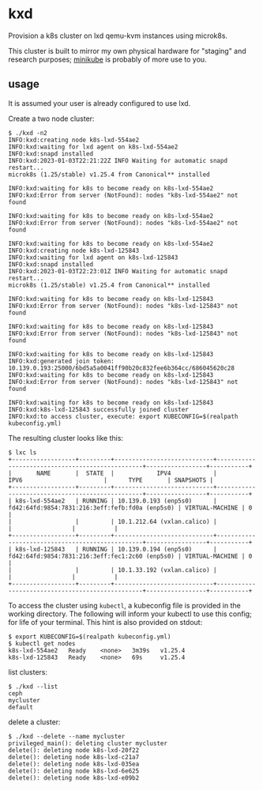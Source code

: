 # kxd

Provision a k8s cluster on lxd qemu-kvm instances using microk8s.

This cluster is built to mirror my own physical hardware for "staging" and research purposes; [minikube](https://github.com/kubernetes/minikube) is probably of more use to you.

## usage

It is assumed your user is already configured to use lxd.

Create a two node cluster:

```
$ ./kxd -n2
INFO:kxd:creating node k8s-lxd-554ae2
INFO:kxd:waiting for lxd agent on k8s-lxd-554ae2
INFO:kxd:snapd installed
INFO:kxd:2023-01-03T22:21:22Z INFO Waiting for automatic snapd restart...
microk8s (1.25/stable) v1.25.4 from Canonical** installed

INFO:kxd:waiting for k8s to become ready on k8s-lxd-554ae2
INFO:kxd:Error from server (NotFound): nodes "k8s-lxd-554ae2" not found

INFO:kxd:waiting for k8s to become ready on k8s-lxd-554ae2
INFO:kxd:Error from server (NotFound): nodes "k8s-lxd-554ae2" not found

INFO:kxd:waiting for k8s to become ready on k8s-lxd-554ae2
INFO:kxd:creating node k8s-lxd-125843
INFO:kxd:waiting for lxd agent on k8s-lxd-125843
INFO:kxd:snapd installed
INFO:kxd:2023-01-03T22:23:01Z INFO Waiting for automatic snapd restart...
microk8s (1.25/stable) v1.25.4 from Canonical** installed

INFO:kxd:waiting for k8s to become ready on k8s-lxd-125843
INFO:kxd:Error from server (NotFound): nodes "k8s-lxd-125843" not found

INFO:kxd:waiting for k8s to become ready on k8s-lxd-125843
INFO:kxd:Error from server (NotFound): nodes "k8s-lxd-125843" not found

INFO:kxd:waiting for k8s to become ready on k8s-lxd-125843
INFO:kxd:generated join token: 10.139.0.193:25000/6bd5a5a0041ff90b20c832fee6b364cc/686045620c28
INFO:kxd:waiting for k8s to become ready on k8s-lxd-125843
INFO:kxd:Error from server (NotFound): nodes "k8s-lxd-125843" not found

INFO:kxd:waiting for k8s to become ready on k8s-lxd-125843
INFO:kxd:k8s-lxd-125843 successfully joined cluster
INFO:kxd:to access cluster, execute: export KUBECONFIG=$(realpath kubeconfig.yml)
```

The resulting cluster looks like this:

```
$ lxc ls
+------------------+---------+----------------------------+-------------------------------------------------+-----------------+-----------+
|       NAME       |  STATE  |            IPV4            |                      IPV6                       |      TYPE       | SNAPSHOTS |
+------------------+---------+----------------------------+-------------------------------------------------+-----------------+-----------+
| k8s-lxd-554ae2   | RUNNING | 10.139.0.193 (enp5s0)      | fd42:64fd:9854:7831:216:3eff:fefb:fd0a (enp5s0) | VIRTUAL-MACHINE | 0         |
|                  |         | 10.1.212.64 (vxlan.calico) |                                                 |                 |           |
+------------------+---------+----------------------------+-------------------------------------------------+-----------------+-----------+
| k8s-lxd-125843   | RUNNING | 10.139.0.194 (enp5s0)      | fd42:64fd:9854:7831:216:3eff:fec1:2c60 (enp5s0) | VIRTUAL-MACHINE | 0         |
|                  |         | 10.1.33.192 (vxlan.calico) |                                                 |                 |           |
+------------------+---------+----------------------------+-------------------------------------------------+-----------------+-----------+

```

To access the cluster using `kubectl`, a kubeconfig file is provided in the working directory.
The following will inform your kubectl to use this config; for life of your terminal.
This hint is also provided on stdout:

```
$ export KUBECONFIG=$(realpath kubeconfig.yml)
$ kubectl get nodes
k8s-lxd-554ae2   Ready    <none>   3m39s   v1.25.4
k8s-lxd-125843   Ready    <none>   69s     v1.25.4
```

list clusters:

```
$ ./kxd --list
ceph
mycluster
default
```

delete a cluster:

```
$ ./kxd --delete --name mycluster
privileged_main(): deleting cluster mycluster
delete(): deleting node k8s-lxd-20f22
delete(): deleting node k8s-lxd-c21a7
delete(): deleting node k8s-lxd-035ea
delete(): deleting node k8s-lxd-6e625
delete(): deleting node k8s-lxd-e09b2
```
